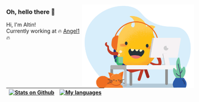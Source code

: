 <img src="https://raw.githubusercontent.com/uaibo/uaibo/master/SparkyWFH-01.png?raw=true" align="right" width="300px"></img>

### Oh, hello there 👋

Hi, I'm Altin!<br />
Currently working at 🔥 [Angel1](https://angel1.tech/) 🔥

| [![Stats on Github](https://github-readme-stats.vercel.app/api?username=uaibo)](https://github.com/uaibo) | [![My languages](https://github-readme-stats.vercel.app/api/top-langs/?username=uaibo&layout=compact)](https://github.com/uaibo) |
|------------------------------------------------------------------------------------------------------------------------------|---------------------------------------------------------------------------------------------------------------------------------------------|
